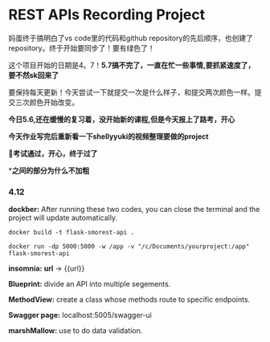 # REST APIs Recording Project


妈蛋终于搞明白了vs code里的代码和github repository的先后顺序，也创建了repository。终于开始要同步了！要有绿色了！

这个项目开始的日期是4。7！**5.7搞不完了，一直在忙一些事情,要抓紧速度了，要不然sk回来了**

要保持每天更新！今天尝试一下就提交一次是什么样子，和提交两次颜色一样。提交三次颜色开始改变。

**今日5.6,还在缓慢的复习着，没开始新的课程,但是今天报上了路考，开心**

**今天作业写完后重新看一下shellyyuki的视频整理要做的project**

**🍐考试通过，开心，终于过了**

***之间的部分为什么不加粗**




### 4.12

 **dockber:** After running these two codes, you can close the terminal and the project will update automatically.
```
docker build -t flask-smorest-api . 
```
 ```
 docker run -dp 5000:5000 -w /app -v "/c/Documents/yourproject:/app" flask-smorest-api
 ```


        
        
         

**insomnia:**  **url** -> {{url}} 

**Blueprint:** divide an API into multiple segements.

**MethodView:** create a class whose methods route to specific endpoints.

**Swagger page:** localhost:5005/swagger-ui

**marshMallow:** use to do data validation.